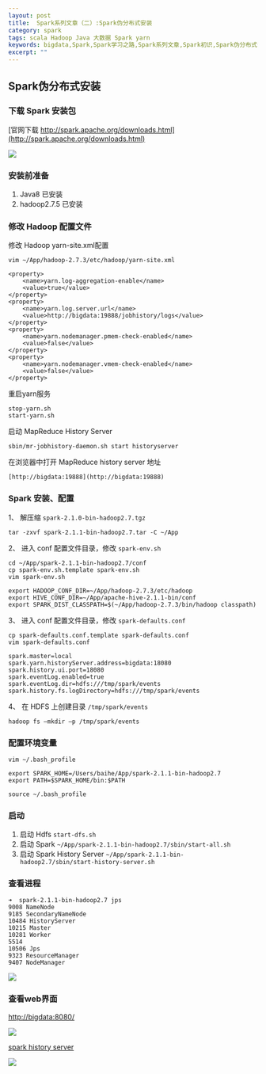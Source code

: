 ```yaml
---
layout: post
title:  Spark系列文章（二）:Spark伪分布式安装
category: spark 
tags: scala Hadoop Java 大数据 Spark yarn
keywords: bigdata,Spark,Spark学习之路,Spark系列文章,Spark初识,Spark伪分布式安装
excerpt: ""
---
```


## Spark伪分布式安装

### 下载 Spark 安装包
[官网下载 http://spark.apache.org/downloads.html](http://spark.apache.org/downloads.html)

![](https://static.studytime.xin/image/articles/spring-boot20190907184655.png?x-oss-process=image/resize,w_800)

### 安装前准备

1. Java8 已安装
2. hadoop2.7.5 已安装

### 修改 Hadoop 配置文件
修改 Hadoop yarn-site.xml配置

```
vim ~/App/hadoop-2.7.3/etc/hadoop/yarn-site.xml

<property>
    <name>yarn.log-aggregation-enable</name> 
    <value>true</value> 
</property> 
<property> 
    <name>yarn.log.server.url</name> 
    <value>http://bigdata:19888/jobhistory/logs</value> 
</property> 
<property> 
    <name>yarn.nodemanager.pmem-check-enabled</name> 
    <value>false</value> 
</property> 
<property> 
    <name>yarn.nodemanager.vmem-check-enabled</name> 
    <value>false</value>
</property>
```

重启yarn服务
```
stop-yarn.sh 
start-yarn.sh
```

启动 MapReduce History Server

```
sbin/mr-jobhistory-daemon.sh start historyserver
```

在浏览器中打开 MapReduce history server 地址 <br>

```
[http://bigdata:19888](http://bigdata:19888)
```


### Spark 安装、配置

1、 解压缩 `spark-2.1.0-bin-hadoop2.7.tgz`

```
tar -zxvf spark-2.1.1-bin-hadoop2.7.tar -C ~/App
```

2、 进入 conf 配置文件目录，修改 `spark-env.sh`

```
cd ~/App/spark-2.1.1-bin-hadoop2.7/conf
cp spark-env.sh.template spark-env.sh
vim spark-env.sh

export HADOOP_CONF_DIR=~/App/hadoop-2.7.3/etc/hadoop
export HIVE_CONF_DIR=~/App/apache-hive-2.1.1-bin/conf
export SPARK_DIST_CLASSPATH=$(~/App/hadoop-2.7.3/bin/hadoop classpath)
```


3、 进入 conf 配置文件目录，修改 `spark-defaults.conf`

```
cp spark-defaults.conf.template spark-defaults.conf
vim spark-defaults.conf

spark.master=local
spark.yarn.historyServer.address=bigdata:18080
spark.history.ui.port=18080
spark.eventLog.enabled=true
spark.eventLog.dir=hdfs:///tmp/spark/events
spark.history.fs.logDirectory=hdfs:///tmp/spark/events
```

4、 在 HDFS 上创建目录 `/tmp/spark/events`
```
hadoop fs –mkdir –p /tmp/spark/events
```

### 配置环境变量
```
vim ~/.bash_profile

export SPARK_HOME=/Users/baihe/App/spark-2.1.1-bin-hadoop2.7
export PATH=$SPARK_HOME/bin:$PATH

source ~/.bash_profile
```

### 启动
1. 启动 Hdfs `start-dfs.sh`
2. 启动 Spark `~/App/spark-2.1.1-bin-hadoop2.7/sbin/start-all.sh`
3. 启动 Spark History Server `~/App/spark-2.1.1-bin-hadoop2.7/sbin/start-history-server.sh`

### 查看进程

```
➜  spark-2.1.1-bin-hadoop2.7 jps
9008 NameNode
9185 SecondaryNameNode
10484 HistoryServer
10215 Master
10281 Worker
5514
10506 Jps
9323 ResourceManager
9407 NodeManager
```

![](https://static.studytime.xin/image/articles/spring-boot20190907193722.png?x-oss-process=image/resize,w_800)


### 查看web界面

[http://bigdata:8080/](http://bigdata:8080/)

![](https://static.studytime.xin/image/articles/spring-boot20190907194335.png?x-oss-process=image/resize,w_1100)


[spark history server ](http://bigdata:18080/)

![](https://static.studytime.xin/image/articles/spring-boot20190907194244.png?x-oss-process=image/resize,w_1100)

